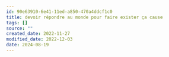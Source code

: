 ```yaml
---
id: 90e63910-6e41-11ed-a850-470a4ddcf1c0
title: devoir répondre au monde pour faire exister ça cause
tags: []
source: ""
created_date: 2022-11-27
modified_date: 2022-12-03
date: 2024-08-19
---
```

